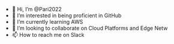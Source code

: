 - 👋 Hi, I’m @Pari2022
- 👀 I’m interested in being proficient in GitHub
- 🌱 I’m currently learning AWS
- 💞️ I’m looking to collaborate on Cloud Platforms and Edge Netw
- 📫 How to reach me on Slack

<!---
Pari2022/Pari2022 is a ✨ special ✨ repository because its `README.md` (this file) appears on your GitHub profile.
You can click the Preview link to take a look at your changes.
--->
